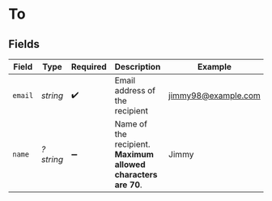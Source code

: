 # To


## Fields

| Field                                                          | Type                                                           | Required                                                       | Description                                                    | Example                                                        |
| -------------------------------------------------------------- | -------------------------------------------------------------- | -------------------------------------------------------------- | -------------------------------------------------------------- | -------------------------------------------------------------- |
| `email`                                                        | *string*                                                       | :heavy_check_mark:                                             | Email address of the recipient                                 | jimmy98@example.com                                            |
| `name`                                                         | *?string*                                                      | :heavy_minus_sign:                                             | Name of the recipient. **Maximum allowed characters are 70**.<br/> | Jimmy                                                          |